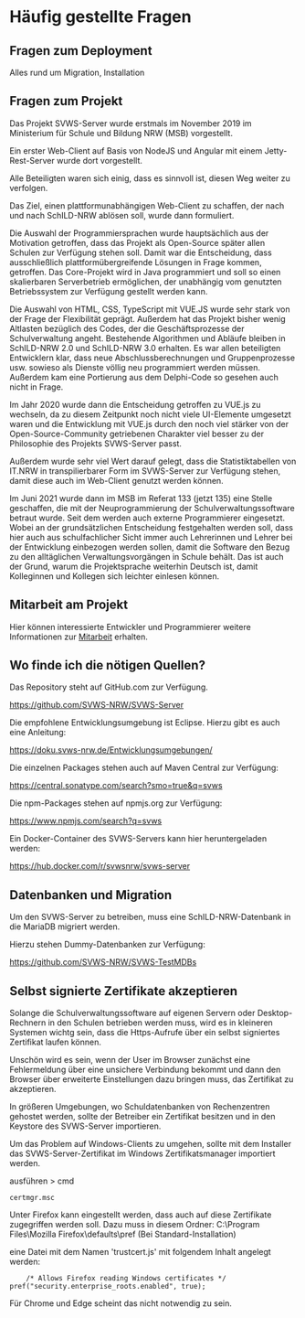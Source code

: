 # Häufig gestellte Fragen

## Fragen zum Deployment

Alles rund um Migration, Installation 


## Fragen zum Projekt

Das Projekt SVWS-Server wurde erstmals im November 2019 im Ministerium für Schule und Bildung NRW (MSB) vorgestellt.

Ein erster Web-Client auf Basis von NodeJS und Angular mit einem Jetty-Rest-Server wurde dort vorgestellt.

Alle Beteiligten waren sich einig, dass es sinnvoll ist, diesen Weg weiter zu verfolgen.

Das Ziel, einen plattformunabhängigen Web-Client zu schaffen, der nach und nach SchILD-NRW ablösen soll, wurde dann formuliert.

Die Auswahl der Programmiersprachen wurde hauptsächlich aus der Motivation getroffen, dass das Projekt als Open-Source später allen Schulen zur Verfügung stehen soll. Damit war die Entscheidung, dass ausschließlich plattformübergreifende Lösungen in Frage kommen, getroffen. Das Core-Projekt wird in Java programmiert und soll so einen skalierbaren Serverbetrieb ermöglichen, der unabhängig vom genutzten Betriebssystem zur Verfügung gestellt werden kann.

Die Auswahl von HTML, CSS, TypeScript mit VUE.JS wurde sehr stark von der Frage der Flexibilität geprägt. Außerdem hat das Projekt bisher wenig Altlasten bezüglich des Codes, der die Geschäftsprozesse der Schulverwaltung angeht. Bestehende Algorithmen und Abläufe bleiben in SchILD-NRW 2.0 und SchILD-NRW 3.0 erhalten. Es war allen beteiligten Entwicklern klar, dass neue Abschlussberechnungen und Gruppenprozesse usw. sowieso als Dienste völlig neu programmiert werden müssen. Außerdem kam eine Portierung aus dem Delphi-Code so gesehen auch nicht in Frage.

Im Jahr 2020 wurde dann die Entscheidung getroffen zu VUE.js zu wechseln, da zu diesem Zeitpunkt noch nicht viele UI-Elemente umgesetzt waren und die Entwicklung mit VUE.js durch den noch viel stärker von der Open-Source-Community getriebenen Charakter viel besser zu der Philosophie des Projekts SVWS-Server passt.

Außerdem wurde sehr viel Wert darauf gelegt, dass die Statistiktabellen von IT.NRW in transpilierbarer Form im SVWS-Server zur Verfügung stehen, damit diese auch im Web-Client genutzt werden können.

Im Juni 2021 wurde dann im MSB im Referat 133 (jetzt 135) eine Stelle geschaffen, die mit der Neuprogrammierung der Schulverwaltungssoftware betraut wurde. Seit dem werden auch externe Programmierer eingesetzt. Wobei an der grundsätzlichen Entscheidung festgehalten werden soll, dass hier auch aus schulfachlicher Sicht immer auch Lehrerinnen und Lehrer bei der Entwicklung einbezogen werden sollen, damit die Software den Bezug zu den alltäglichen Verwaltungsvorgängen in Schule behält.
Das ist auch der Grund, warum die Projektsprache weiterhin Deutsch ist, damit Kolleginnen und Kollegen sich leichter einlesen können.


## Mitarbeit am Projekt

Hier können interessierte Entwickler und Programmierer weitere Informationen zur [Mitarbeit](../SVWS-Server/svws-webclient/Mitarbeit.md) erhalten.


## Wo finde ich die nötigen Quellen?

Das Repository steht auf GitHub.com zur Verfügung.

https://github.com/SVWS-NRW/SVWS-Server

Die empfohlene Entwicklungsumgebung ist Eclipse. Hierzu gibt es auch eine Anleitung:

https://doku.svws-nrw.de/Entwicklungsumgebungen/

Die einzelnen Packages stehen auch auf Maven Central zur Verfügung:

https://central.sonatype.com/search?smo=true&q=svws

Die npm-Packages stehen auf npmjs.org zur Verfügung:

https://www.npmjs.com/search?q=svws

Ein Docker-Container des SVWS-Servers kann hier heruntergeladen werden:

https://hub.docker.com/r/svwsnrw/svws-server


## Datenbanken und Migration

Um den SVWS-Server zu betreiben, muss eine SchILD-NRW-Datenbank in die MariaDB migriert werden.

Hierzu stehen Dummy-Datenbanken zur Verfügung:

https://github.com/SVWS-NRW/SVWS-TestMDBs



## Selbst signierte Zertifikate akzeptieren
Solange die Schulverwaltungssoftware auf eigenen Servern oder Desktop-Rechnern in den Schulen betrieben werden muss, wird es in kleineren Systemen wichtg sein, dass die Https-Aufrufe über ein selbst signiertes Zertifikat laufen können.

Unschön wird es sein, wenn der User im Browser zunächst eine Fehlermeldung über eine unsichere Verbindung bekommt und dann den Browser über erweiterte Einstellungen dazu bringen muss, das Zertifikat zu akzeptieren.

In größeren Umgebungen, wo Schuldatenbanken von Rechenzentren gehostet werden, sollte der Betreiber ein Zertifikat besitzen und in den Keystore des SVWS-Server importieren.

Um das Problem auf Windows-Clients zu umgehen, sollte mit dem Installer das SVWS-Server-Zertifikat im Windows Zertifikatsmanager importiert werden. 

ausführen > cmd 

	certmgr.msc

Unter Firefox kann eingestellt werden, dass auch auf diese Zertifikate zugegriffen werden soll. Dazu muss in diesem Ordner: C:\Program Files\Mozilla Firefox\defaults\pref (Bei Standard-Installation)

eine Datei mit dem Namen 'trustcert.js' mit folgendem Inhalt angelegt werden:

		/* Allows Firefox reading Windows certificates */ pref("security.enterprise_roots.enabled", true);

Für Chrome und Edge scheint das nicht notwendig zu sein.